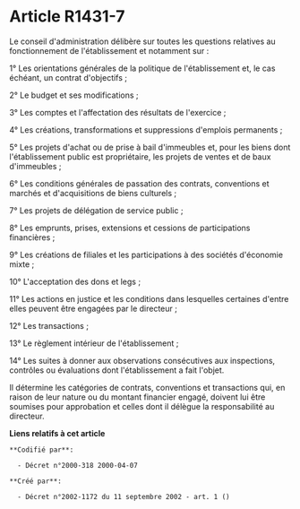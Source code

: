 # Article R1431-7

Le conseil d'administration délibère sur toutes les questions relatives au fonctionnement de l'établissement et notamment
sur :

1° Les orientations générales de la politique de l'établissement et, le cas échéant, un contrat d'objectifs ;

2° Le budget et ses modifications ;

3° Les comptes et l'affectation des résultats de l'exercice ;

4° Les créations, transformations et suppressions d'emplois permanents ;

5° Les projets d'achat ou de prise à bail d'immeubles et, pour les biens dont l'établissement public est propriétaire, les
projets de ventes et de baux d'immeubles ;

6° Les conditions générales de passation des contrats, conventions et marchés et d'acquisitions de biens culturels ;

7° Les projets de délégation de service public ;

8° Les emprunts, prises, extensions et cessions de participations financières ;

9° Les créations de filiales et les participations à des sociétés d'économie mixte ;

10° L'acceptation des dons et legs ;

11° Les actions en justice et les conditions dans lesquelles certaines d'entre elles peuvent être engagées par le directeur ;

12° Les transactions ;

13° Le règlement intérieur de l'établissement ;

14° Les suites à donner aux observations consécutives aux inspections, contrôles ou évaluations dont l'établissement a fait
l'objet.

Il détermine les catégories de contrats, conventions et transactions qui, en raison de leur nature ou du montant financier
engagé, doivent lui être soumises pour approbation et celles dont il délègue la responsabilité au directeur.

**Liens relatifs à cet article**

	**Codifié par**:

	  - Décret n°2000-318 2000-04-07

	**Créé par**:

	  - Décret n°2002-1172 du 11 septembre 2002 - art. 1 ()
